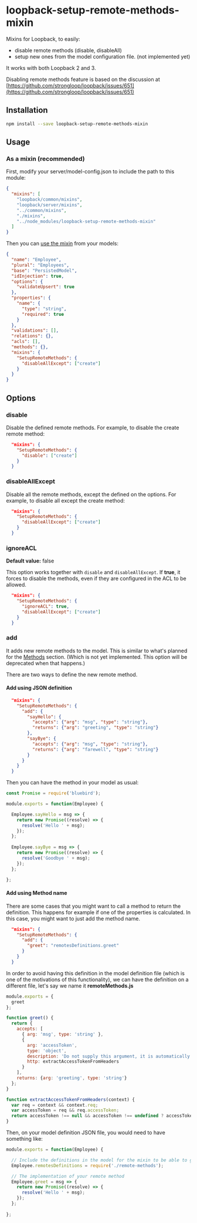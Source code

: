 # loopback-setup-remote-methods-mixin

Mixins for Loopback, to easily:

- disable remote methods (disable, disableAll)
- setup new ones from the model configuration file. (not implemented yet)
 
It works with both Loopback 2 and 3.

Disabling remote methods feature is based on the discussion at [https://github.com/strongloop/loopback/issues/651](https://github.com/strongloop/loopback/issues/651)

## Installation

```bash
npm install --save loopback-setup-remote-methods-mixin
```

## Usage

### As a mixin (recommended)

First, modify your server/model-config.json to include the path to this module:

```json
{
  "mixins": [
    "loopback/common/mixins",
    "loopback/server/mixins",
    "../common/mixins",
    "./mixins",
    "../node_modules/loopback-setup-remote-methods-mixin"
  ]
}
```

Then you can [use the mixin](https://loopback.io/doc/en/lb2/Defining-mixins.html#enable-a-model-with-mixins) from your models:

```json
{
  "name": "Employee",
  "plural": "Employees",
  "base": "PersistedModel",
  "idInjection": true,
  "options": {
    "validateUpsert": true
  },
  "properties": {
    "name": {
      "type": "string",
      "required": true
    }
  },
  "validations": [],
  "relations": {},
  "acls": [],
  "methods": {},
  "mixins": {
    "SetupRemoteMethods": {
      "disableAllExcept": ["create"]
    }
  }
}
```

## Options

### disable

Disable the defined remote methods. For example, to disable the create remote method:

```json
  "mixins": {
    "SetupRemoteMethods": {
      "disable": ["create"]
    }
  }
```

### disableAllExcept

Disable all the remote methods, except the defined on the options. For example, to disable all except the create method: 

```json
  "mixins": {
    "SetupRemoteMethods": {
      "disableAllExcept": ["create"]
    }
  }
```

### ignoreACL

**Default value:** false

This option works together with `disable` and `disableAllExcept`. If **true**, it forces to disable the methods, even if they are configured in the ACL to be allowed. 

```json
  "mixins": {
    "SetupRemoteMethods": {
      "ignoreACL": true,
      "disableAllExcept": ["create"]
    }
  }
```

### add

It adds new remote methods to the model. This is similar to what's planned for the [Methods](https://loopback.io/doc/en/lb2/Model-definition-JSON-file.html#methods) section. (Which is not yet implemented. This option will be deprecated when that happens.)
 
There are two ways to define the new remote method.
 
#### Add using JSON definition

```json
  "mixins": {
    "SetupRemoteMethods": {
      "add": {
        "sayHello": {
          "accepts": {"arg": "msg", "type": "string"},
          "returns": {"arg": "greeting", "type": "string"}
        },
        "sayBye": {
          "accepts": {"arg": "msg", "type": "string"},
          "returns": {"arg": "farewell", "type": "string"}
        }
      }
    }
  }
```

Then you can have the method in your model as usual:

```javascript
const Promise = require('bluebird');

module.exports = function(Employee) {

  Employee.sayHello = msg => {
    return new Promise((resolve) => {
      resolve('Hello ' + msg);
    });
  };
  
  Employee.sayBye = msg => {
    return new Promise((resolve) => {
      resolve('Goodbye ' + msg);
    });
  };

};
```

#### Add using Method name

There are some cases that you might want to call a method to return the definition. This happens for example if one of the properties is calculated. In this case, you might want to just add the method name.

```json
  "mixins": {
    "SetupRemoteMethods": {
      "add": {
        "greet": "remotesDefinitions.greet"
      }
    }
  }
```

In order to avoid having this definition in the model definition file (which is one of the motivations of this functionality), we can have the definition on a different file, let's say we name it **remoteMethods.js**

```javascript
module.exports = {
  greet
};

function greet() {
  return {
    accepts: [
      { arg: 'msg', type: 'string' },
      {
        arg: 'accessToken',
        type: 'object',
        description: 'Do not supply this argument, it is automatically extracted from request headers.',
        http: extractAccessTokenFromHeaders
      }
    ],
    returns: {arg: 'greeting', type: 'string'}
  };
}

function extractAccessTokenFromHeaders(context) {
  var req = context && context.req;
  var accessToken = req && req.accessToken;
  return accessToken !== null && accessToken !== undefined ? accessToken : undefined;
}

```

Then, on your model definition JSON file, you would need to have something like:

```javascript
module.exports = function(Employee) {

  // Include the definitions in the model for the mixin to be able to get them
  Employee.remotesDefinitions = require('./remote-methods');

  // The implementation of your remote method  
  Employee.greet = msg => {
    return new Promise((resolve) => {
      resolve('Hello ' + msg);
    });
  };
  
};
```

